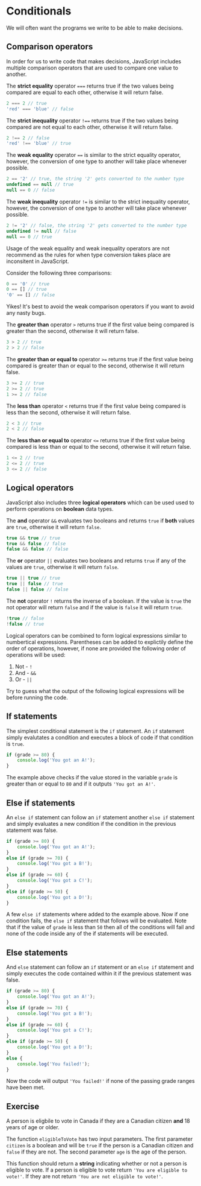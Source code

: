 # Conditionals

We will often want the programs we write to be able to make decisions.

## Comparison operators

In order for us to write code that makes decisions, JavaScript includes 
multiple comparison operators that are used to compare one value to another.

The **strict equality** operator `===` returns true if the two values being 
compared are equal to each other, otherwise it will return false.
```js
2 === 2 // true
'red' === 'blue' // false
```

The **strict inequality** operator `!==` returns true if the two values being 
compared are not equal to each other, otherwise it will return false.
```js
2 !== 2 // false
'red' !== 'blue' // true
```

The **weak equality** operator `==` is similar to the strict equality operator, 
however, the conversion of one type to another will take place whenever 
possible.
```js
2 == '2' // true, the string '2' gets converted to the number type
undefined == null // true
null == 0 // false
```

The **weak inequality** operator `!=` is similar to the strict inequality 
operator, however, the conversion of one type to another will take place whenever 
possible.
```js
2 != '2' // false, the string '2' gets converted to the number type
undefined != null // false
null == 0 // true
```

<div class="warning">

Usage of the weak equality and weak inequality operators are not recommend as 
the rules for when type conversion takes place are inconsitent in JavaScript.

Consider the following three comparisons:
```js
0 == '0' // true
0 == [] // true
'0' == [] // false
```

Yikes! It's best to avoid the weak comparison operators if you want to avoid 
any nasty bugs.
</div>

The **greater than** operator `>` returns true if the first value being 
compared is greater than the second, otherwise it will return false.
```js
3 > 2 // true
2 > 2 // false
```

The **greater than or equal to** operator `>=` returns true if the first value 
being compared is greater than or equal to the second, otherwise it will return 
false.
```js
3 >= 2 // true
2 >= 2 // true
1 >= 2 // false
```

The **less than** operator `<` returns true if the first value being compared 
is less than the second, otherwise it will return false.
```js
2 < 3 // true
2 < 2 // false
```

The **less than or equal to** operator `<=` returns true if the first value 
being compared is less than or equal to the second, otherwise it will return 
false.
```js
1 <= 2 // true
2 <= 2 // true
3 <= 2 // false
```

## Logical operators

JavaScript also includes three **logical operators** which can be used used 
to perform operations on **boolean** data types.

The **and** operator `&&` evaluates two booleans and returns `true` if **both** 
values are `true`, otherwise it will return `false`.
```js
true && true // true
true && false // false
false && false // false
```

The **or** operator `||` evaluates two booleans and returns `true` if any of the 
values are `true`, otherwise it will return `false`.
```js
true || true // true
true || false // true
false || false // false
```

The **not** operator `!` returns the inverse of a boolean. If the value is 
`true` the not operator will return `false` and if the value is `false` it will 
return `true`.
```js
!true // false
!false // true
```

Logical operators can be combined to form logical expressions similar to 
numbertical expressions. Parentheses can be added to explictily define the 
order of operations, however, if none are provided the following order of 
operations will be used:
1. Not - `!`
2. And - `&&`
3. Or - `||`

Try to guess what the output of the following logical expressions will be 
before running the code.

<div class="editor" source="expr.js"></div>

## If statements

The simplest conditional statement is the `if` statement. An `if` statement 
simply evalutates a condition and executes a block of code if that condition 
is `true`.

```js
if (grade >= 80) {
    console.log('You got an A!');
}
```

The example above checks if the value stored in the variable `grade` is greater 
than or equal to `80` and if it outputs `'You got an A!'`.

## Else if statements

An `else if` statement can follow an `if` statement another `else if` statement 
and simply evaluates a new condition if the condition in the previous 
statement was false.
```js
if (grade >= 80) {
    console.log('You got an A!');
}
else if (grade >= 70) {
    console.log('You got a B!');
}
else if (grade >= 60) {
    console.log('You got a C!');
}
else if (grade >= 50) {
    console.log('You got a D!');
}
```

A few `else if` statements where added to the example above. Now if one 
condition fails, the `else if` statement that follows will be evaluated. 
Note that if the value of `grade` is less than `50` then all of the conditions 
will fail and none of the code inside any of the if statements will be 
executed.

## Else statements

And `else` statement can follow an `if` statement or an `else if` statement 
and simply executes the code contained within it if the previous statement was 
false.
```js
if (grade >= 80) {
    console.log('You got an A!');
}
else if (grade >= 70) {
    console.log('You got a B!');
}
else if (grade >= 60) {
    console.log('You got a C!');
}
else if (grade >= 50) {
    console.log('You got a D!');
} 
else {
    console.log('You failed!');
}
```

Now the code will output `'You failed!'` if none of the passing grade ranges 
have been met.

## Exercise

A person is eligbile to vote in Canada if they are a Canadian citizen **and** 
18 years of age or older.

The function `eligibleToVote` has two input parameters. The first parameter 
`citizen` is a boolean and will be `true` if the person is a Canadian citizen 
and `false` if they are not. The second parameter `age` is the age of the 
person.

This function should return a **string** indicating whether or not a person is 
eligible to vote. If a person is eligible to vote return 
`'You are eligible to vote!'`. If they are not return 
`'You are not eligible to vote!'`.

<div class="editor" source="vote.js" test="vote-test.js">
